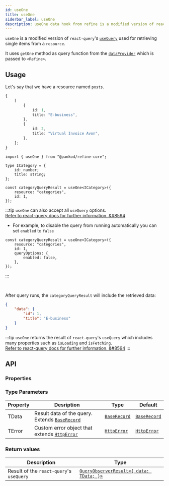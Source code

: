 ```yaml
---
id: useOne
title: useOne
siderbar_label: useOne
description: useOne data hook from refine is a modified version of react-query's useQuery for retrieving single items from a resource
---
```


`useOne` is a modified version of `react-query`'s [`useQuery`](https://react-query.tanstack.com/guides/queries) used for retrieving single items from a `resource`.

It uses `getOne` method as query function from the [`dataProvider`](/api-reference/core/providers/data-provider.md) which is passed to `<Refine>`.

## Usage

Let's say that we have a resource named `posts`.

```ts title="https://api.fake-rest.refine.dev/categories"
{
    [
        {
            id: 1,
            title: "E-business",
        },
        {
            id: 2,
            title: "Virtual Invoice Avon",
        },
    ];
}
```

```tsx
import { useOne } from "@pankod/refine-core";

type ICategory = {
    id: number;
    title: string;
};

const categoryQueryResult = useOne<ICategory>({
    resource: "categories",
    id: 1,
});
```

:::tip
`useOne` can also accept all `useQuery` options.  
[Refer to react-query docs for further information. &#8594](https://react-query.tanstack.com/reference/useQuery)

-   For example, to disable the query from running automatically you can set `enabled` to `false`

```tsx
const categoryQueryResult = useOne<ICategory>({
    resource: "categories",
    id: 1,
    queryOptions: {
        enabled: false,
    },
});
```

:::

<br />

After query runs, the `categoryQueryResult` will include the retrieved data:

```json title="categoryQueryResult.data"
{
    "data": {
        "id": 1,
        "title": "E-business"
    }
}
```

:::tip
`useOne` returns the result of `react-query`'s `useQuery` which includes many properties such as `isLoading` and `isFetching`.  
[Refer to react-query docs for further information. &#8594](https://react-query.tanstack.com/reference/useQuery)
:::

## API

### Properties

<PropsTable module="@pankod/refine-core/useOne" 
successNotification-default='`false`'
errorNotification-default='"Error (status code: `statusCode`)"'
/>

### Type Parameters

| Property | Desription                                                                                     | Type                                                         | Default                                                      |
| -------- | ---------------------------------------------------------------------------------------------- | ------------------------------------------------------------ | ------------------------------------------------------------ |
| TData    | Result data of the query. Extends [`BaseRecord`](/api-reference/core/interfaces.md#baserecord) | [`BaseRecord`](/api-reference/core/interfaces.md#baserecord) | [`BaseRecord`](/api-reference/core/interfaces.md#baserecord) |
| TError   | Custom error object that extends [`HttpError`](/api-reference/core/interfaces.md#httperror)    | [`HttpError`](/api-reference/core/interfaces.md#httperror)   | [`HttpError`](/api-reference/core/interfaces.md#httperror)   |

### Return values

| Description                              | Type                                                                                           |
| ---------------------------------------- | ---------------------------------------------------------------------------------------------- |
| Result of the `react-query`'s `useQuery` | [`QueryObserverResult<{ data: TData; }>`](https://react-query.tanstack.com/reference/useQuery) |
